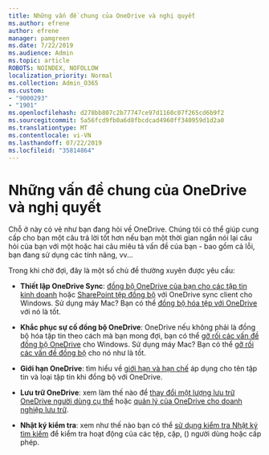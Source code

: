 ```yaml
---
title: Những vấn đề chung của OneDrive và nghị quyết
ms.author: efrene
author: efrene
manager: pamgreen
ms.date: 7/22/2019
ms.audience: Admin
ms.topic: article
ROBOTS: NOINDEX, NOFOLLOW
localization_priority: Normal
ms.collection: Admin_O365
ms.custom:
- "9000293"
- "1901"
ms.openlocfilehash: d278bb807c2b77747ce97d1160c07f265cd6b9f2
ms.sourcegitcommit: 5a56fcd9fb0a6d8fbcdcad4960ff340959d1d2a0
ms.translationtype: MT
ms.contentlocale: vi-VN
ms.lasthandoff: 07/22/2019
ms.locfileid: "35814864"
---
```

# <a name="onedrive-common-issues-and-resolutions"></a>Những vấn đề chung của OneDrive và nghị quyết

Chỗ ở này có vẻ như bạn đang hỏi về OneDrive. Chúng tôi có thể giúp cung cấp cho bạn một câu trả lời tốt hơn nếu bạn một thời gian ngắn nói lại câu hỏi của bạn với một hoặc hai câu miêu tả vấn đề của bạn - bao gồm cả lỗi, bạn đang sử dụng các tính năng, vv...  

Trong khi chờ đợi, đây là một số chủ đề thường xuyên được yêu cầu:

- **Thiết lập OneDrive Sync**: [đồng bộ OneDrive của bạn cho các tập tin kinh doanh](https://go.microsoft.com/fwlink/?linkid=533375) hoặc [SharePoint tệp đồng bộ](https://go.microsoft.com/fwlink/?linkid=871666) với OneDrive sync client cho Windows.  Sử dụng máy Mac? Bạn có thể [đồng bộ hóa tệp với OneDrive](https://support.office.com/article/Sync-files-with-the-OneDrive-sync-client-on-Mac-OS-X-d11b9f29-00bb-4172-be39-997da46f913f) với nó là tốt.

- **Khắc phục sự cố đồng bộ OneDrive**: OneDrive nếu không phải là đồng bộ hóa tập tin theo cách mà bạn mong đợi, bạn có thể [gỡ rối các vấn đề đồng bộ OneDrive](https://go.microsoft.com/fwlink/?linkid=866431) cho Windows. Sử dụng máy Mac? Bạn có thể [gỡ rối các vấn đề đồng bộ](https://support.office.com/article/fix-onedrive-sync-problems-on-a-mac-af3012d7-13ec-4ac9-bbb1-ebcd2a0cd756?ui=en-US&rs=en-US&ad=US) cho nó như là tốt.
- **Giới hạn OneDrive**: tìm hiểu về [giới hạn và hạn chế](https://support.office.com/article/Invalid-file-names-and-file-types-in-OneDrive-OneDrive-for-Business-and-SharePoint-64883a5d-228e-48f5-b3d2-eb39e07630fa) áp dụng cho tên tập tin và loại tập tin khi đồng bộ với OneDrive.
- **Lưu trữ OneDrive**: xem làm thế nào để [thay đổi một lượng lưu trữ OneDrive người dùng cụ thể](https://docs.microsoft.com/onedrive/change-user-storage) hoặc [quản lý của OneDrive cho doanh nghiệp lưu trữ](https://support.office.com/article/Manage-your-OneDrive-for-Business-storage-31519161-059C-4764-B6F8-F5CD29F7FE68).
- **Nhật ký kiểm tra**: xem như thế nào bạn có thể [sử dụng kiểm tra Nhật ký tìm kiếm](https://docs.microsoft.com/office365/securitycompliance/search-the-audit-log-in-security-and-compliance#search-the-audit-log) để kiểm tra hoạt động của các tệp, cặp, () người dùng hoặc cấp phép. 
